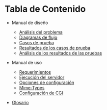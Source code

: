 # Tabla de Contenido

* Manual de diseño
  * [Análisis del problema](docs/AnalisisProblema.md)
  * [Diagramas de flujo](docs/DiagramasFlujo.md)
  * [Casos de prueba](docs/CasosPrueba.md)
  * [Resultados de los casos de prueba](docs/ResultadosCasosPrueba.md)
  * [Análisis de los resultados de las pruebas](docs/AnalisisResultados.md)

* Manual de uso
  * [Requerimientos](docs/uso/Requerimientos.md)
  * [Ejecución del servidor](docs/uso/Ejecucion.md)
  * [Opciones de configuración](docs/uso/Configuracion.md)
  * [Mime-Types](docs/uso/MimeTypes.md)
  * [Configuración de CGI](docs/uso/Cgi.md)

* [Glosario](GLOSSARY.md)